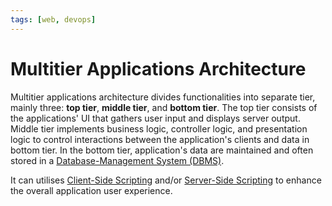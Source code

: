 ```yaml
---
tags: [web, devops]
---
```


# Multitier Applications Architecture

Multitier applications architecture divides functionalities into separate tier,
mainly three: **top tier**, **middle tier**, and **bottom tier**. The top tier
consists of the applications' UI that gathers user input and displays server
output. Middle tier implements business logic, controller logic, and
presentation logic to control interactions between the application's clients and
data in bottom tier. In the bottom tier, application's data are maintained and
often stored in a [Database-Management System (DBMS)](202302101137.md).

It can utilises [Client-Side Scripting](202304021406.md) and/or [Server-Side Scripting](202304021413.md)
to enhance the overall application user experience.
